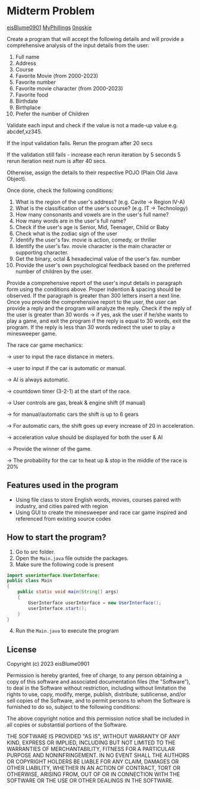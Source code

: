 # Midterm Problem
[eisBlume0901](https://github.com/eisBlume0901) 
[MyPhillings](https://github.com/MyPhilings)
[0ngskie](https://github.com/0ngskie)

Create a program that will accept the following details and will
provide a comprehensive analysis of the input details from the user:

1. Full name
2. Address
3. Course
4. Favorite Movie (from 2000-2023)
5. Favorite number
6. Favorite movie character (from 2000-2023)
7. Favorite food
8. Birthdate
9. Birthplace
10. Prefer the number of Children

Validate each input and check if the value is not a made-up value e.g. abcdef,xz345.

If the input validation fails. Rerun the program after 20 secs

If the validation still fails - increase each rerun iteration by 5 seconds
5 rerun iteration next num is after 40 secs.

Otherwise, assign the details to their respective POJO (Plain Old Java Object).

Once done, check the following conditions:
1. What is the region of the user's address? (e.g. Cavite -> Region IV-A)
2. What is the classification of the user's course? (e.g. IT -> Technology)
3. How many consonants and vowels are in the user's full name?
4. How many words are in the user's full name?
5. Check if the user's age is Senior, Mid, Teenager, Child or Baby
6. Check what is the zodiac sign of the user
7. Identify the user's fav. movie is action, comedy, or thriller
8. Identify the user's fav. movie character is the main character or supporting character.
9. Get the binary, octal & hexadecimal value of the user's  fav. number
10. Provide the user's own psychological feedback based on the preferred number of children by the user.

Provide a comprehensive report of the user's input details in paragraph form using
the conditions above. Proper indention & spacing should be observed. If the paragraph is
greater than 300 letters insert a next line. Once you provide the comprehensive report
to the user, the user can provide a reply and the program will analyze the reply. Check if the
reply of the user is greater than 30 words -> if yes, ask the user if he/she wants to play a game,
and exit the program if the reply is equal to 30 words, exit the program. If the reply is less than 30 words
redirect the user to play a minesweeper game.

The race car game mechanics:

-> user to input the race distance in meters.

-> user to input if the car is automatic or manual.

-> AI is always automatic.

-> countdown timer (3-2-1) at the start of the race.

-> User controls are gas, break & engine shift (if manual)

-> for manual/automatic cars the shift is up to 6 gears

-> For automatic cars, the shift goes up every increase of 20 in acceleration.

-> acceleration value should be displayed for both the user & AI

-> Provide the winner of the game.

-> The probability for the car to heat up & stop in the middle of the race is 20%

## Features used in the program
* Using file class to store English words, movies, courses paired with industry, and cities paired with region
* Using GUI to create the minesweeper and race car game inspired and referenced from existing source codes

## How to start the program?
1. Go to src folder.
2. Open the `Main.java` file outside the packages.
3. Make sure the following code is present
```java
import userinterface.UserInterface;
public class Main
{
    public static void main(String[] args)
    {
        UserInterface userInterface = new UserInterface();
        userInterface.start();
    }
}
```
4. Run the `Main.java` to execute the program

## License
Copyright (c) 2023 eisBlume0901

Permission is hereby granted, free of charge, to any person obtaining a copy
of this software and associated documentation files (the "Software"), to deal
in the Software without restriction, including without limitation the rights
to use, copy, modify, merge, publish, distribute, sublicense, and/or sell
copies of the Software, and to permit persons to whom the Software is
furnished to do so, subject to the following conditions:

The above copyright notice and this permission notice shall be included in all
copies or substantial portions of the Software.

THE SOFTWARE IS PROVIDED "AS IS", WITHOUT WARRANTY OF ANY KIND,
EXPRESS OR IMPLIED, INCLUDING BUT NOT LIMITED TO THE WARRANTIES OF
MERCHANTABILITY, FITNESS FOR A PARTICULAR PURPOSE AND NONINFRINGEMENT.
IN NO EVENT SHALL THE AUTHORS OR COPYRIGHT HOLDERS BE LIABLE FOR ANY CLAIM,
DAMAGES OR OTHER LIABILITY, WHETHER IN AN ACTION OF CONTRACT, TORT OR
OTHERWISE, ARISING FROM, OUT OF OR IN CONNECTION WITH THE SOFTWARE OR THE USE
OR OTHER DEALINGS IN THE SOFTWARE.
